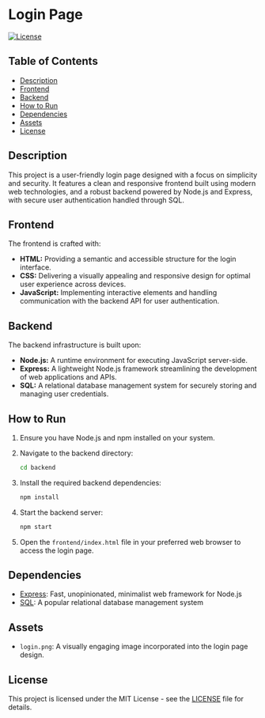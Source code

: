 # Login Page

[![License](https://img.shields.io/badge/License-MIT-blue.svg)](https://opensource.org/licenses/MIT)

## Table of Contents

*   [Description](#description)
*   [Frontend](#frontend)
*   [Backend](#backend)
*   [How to Run](#how-to-run)
*   [Dependencies](#dependencies)
*   [Assets](#assets)
*   [License](#license)

## Description

This project is a user-friendly login page designed with a focus on simplicity and security. It features a clean and responsive frontend built using modern web technologies, and a robust backend powered by Node.js and Express, with secure user authentication handled through SQL.

## Frontend

The frontend is crafted with:

*   **HTML:** Providing a semantic and accessible structure for the login interface.
*   **CSS:** Delivering a visually appealing and responsive design for optimal user experience across devices.
*   **JavaScript:** Implementing interactive elements and handling communication with the backend API for user authentication.

## Backend

The backend infrastructure is built upon:

*   **Node.js:** A runtime environment for executing JavaScript server-side.
*   **Express:** A lightweight Node.js framework streamlining the development of web applications and APIs.
*   **SQL:** A relational database management system for securely storing and managing user credentials.

## How to Run

1.  Ensure you have Node.js and npm installed on your system.
2.  Navigate to the backend directory:

    ```bash
    cd backend
    ```
3.  Install the required backend dependencies:

    ```bash
    npm install
    ```
4.  Start the backend server:

    ```bash
    npm start
    ```
5.  Open the `frontend/index.html` file in your preferred web browser to access the login page.

## Dependencies

*   [Express](https://expressjs.com/): Fast, unopinionated, minimalist web framework for Node.js
*   [SQL](https://www.mysql.com/): A popular relational database management system

## Assets

*   `login.png`: A visually engaging image incorporated into the login page design.

## License

This project is licensed under the MIT License - see the [LICENSE](LICENSE) file for details.
